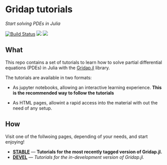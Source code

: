 # Gridap tutorials

*Start solving PDEs in Julia*

[![Build Status](https://travis-ci.com/gridap/Gridap.jl.svg?branch=master)](https://travis-ci.com/gridap/Tutorials)
[![](https://img.shields.io/badge/docs-stable-blue.svg)](https://gridap.github.io/Tutorials/stable)
[![](https://img.shields.io/badge/docs-dev-blue.svg)](https://gridap.github.io/Tutorials/dev)

## What

This repo contains a set of tutorials to learn how to solve partial differential equations (PDEs) in Julia with the [Gridap.jl](https://github.com/gridap/Gridap.jl) library.

The tutorials are available in two formats:

- As jupyter notebooks, allowing an interactive learning experience. **This is the recommended way to follow the tutorials**

- As HTML pages, allowint a rapid access into the material with out the need of any setup.

## How

Visit one of the follwoing pages, depending of your needs, and start enjoying!

- [**STABLE**](https://gridap.github.io/Tutorials/stable) &mdash; **Tutorials for the most recently tagged version of Gridap.jl.**
- [**DEVEL**](https://gridap.github.io/Tutorials/dev) &mdash; *Tutorials for the in-development version of Gridap.jl.*
